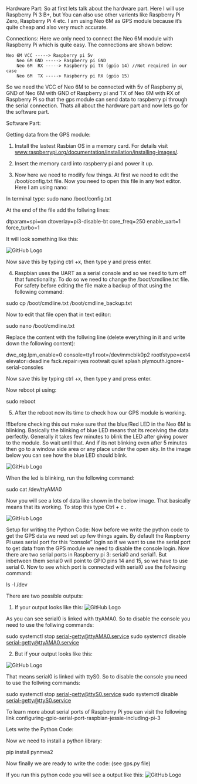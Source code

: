 Hardware Part:
So at first lets talk about the hardware part. Here I will use Raspberry Pi 3 B+, but You can also use other varients like Raspberry Pi Zero, Raspberry Pi 4 etc. I am using Neo 6M as GPS module because it’s quite cheap and also very much accurate.

Connections:
Here we only need to connect the Neo 6M module with Raspberry Pi which is quite easy. The connections are shown below:


    Neo 6M VCC -----> Raspberry pi 5v
		Neo 6M GND -----> Raspberry pi GND
		Neo 6M  RX -----> Raspberry pi TX (gpio 14) //Not required in our case
		Neo 6M  TX -----> Raspberry pi RX (gpio 15)
    
    
So we need the VCC of Neo 6M to be connected with 5v of Raspberry pi, GND of Neo 6M with GND of Raspberry pi and TX of Neo 6M with RX of Raspberry Pi so that the gps module can send data to raspberry pi through the serial connection. Thats all about the hardware part and now lets go for the software part.


Software Part:

Getting data from the GPS module:
1) Install the lastest Rasbian OS in a memory card. For details visit www.raspberrypi.org/documentation/installation/installing-images/.
2) Insert the memory card into raspberry pi and power it up.

3) Now here we need to modify few things. At first we need to edit the /boot/config.txt file. Now you need to open this file in any text editor. Here I am using nano:

In terminal type:
sudo nano /boot/config.txt

At the end of the file add the follwing lines:

dtparam=spi=on
dtoverlay=pi3-disable-bt
core_freq=250
enable_uart=1
force_turbo=1

It will look something like this:

![GitHub Logo](https://sparklers-the-makers.github.io/blog/img/gps/t3.png)


Now save this by typing ctrl +x, then type y and press enter.

4) Raspbian uses the UART as a serial console and so we need to turn off that functionality. To do so we need to change the /boot/cmdline.txt file. For safety before editing the file make a backup of that using the following command:

sudo cp /boot/cmdline.txt /boot/cmdline_backup.txt

Now to edit that file open that in text editor:

sudo nano /boot/cmdline.txt

Replace the content with the follwing line (delete everything in it and write down the following content):

dwc_otg.lpm_enable=0 console=tty1 root=/dev/mmcblk0p2 rootfstype=ext4 elevator=deadline fsck.repair=yes rootwait quiet splash plymouth.ignore-serial-consoles

Now save this by typing ctrl +x, then type y and press enter.

Now reboot pi using:

sudo reboot

5) After the reboot now its time to check how our GPS module is working.

!!!before checking this out make sure that the blue/Red LED in the Neo 6M is blinking. Basically the blinking of blue LED means that its receiving the data perfectly. Generally it takes few minutes to blink the LED after giving power to the module. So wait until that. And if its not blinking even after 5 minutes then go to a window side area or any place under the open sky. In the image below you can see how the blue LED should blink.

![GitHub Logo](https://sparklers-the-makers.github.io/blog/img/gps/blink.gif)


When the led is blinking, run the following command:

sudo cat /dev/ttyAMA0

Now you will see a lots of data like shown in the below image. That basically means that its working. To stop this type Ctrl + c .

![GitHub Logo](https://sparklers-the-makers.github.io/blog/img/gps/cat.png)

Setup for writing the Python Code:
Now before we write the python code to get the GPS data we need set up few things again. By default the Raspberry Pi uses serial port for this “console” login so if we want to use the serial port to get data from the GPS module we need to disable the console login. Now there are two serial ports in Raspberry pi 3: serial0 and serial1. But inbetween them serial0 will point to GPIO pins 14 and 15, so we have to use serial 0. Now to see which port is connected with serial0 use the follwoing command:

ls -l /dev

There are two possible outputs:

1) If your output looks like this:
![GitHub Logo](https://sparklers-the-makers.github.io/blog/img/gps/s1.png)

As you can see serial0 is linked with ttyAMA0. So to disable the console you need to use the follwing commands:

sudo systemctl stop serial-getty@ttyAMA0.service
sudo systemctl disable serial-getty@ttyAMA0.service

2) But if your output looks like this:

![GitHub Logo](https://sparklers-the-makers.github.io/blog/img/gps/s2.jpg)

That means serial0 is linked with ttyS0. So to disable the console you need to use the follwing commands:

sudo systemctl stop serial-getty@ttyS0.service
sudo systemctl disable serial-getty@ttyS0.service

To learn more about serial ports of Raspberry Pi you can visit the following link configuring-gpio-serial-port-raspbian-jessie-including-pi-3

Lets write the Python Code:

Now we need to install a python library:

pip install pynmea2

Now finally we are ready to write the code:
(see gps.py file)

If you run this python code you will see a output like this:
![GitHub Logo](https://sparklers-the-makers.github.io/blog/img/gps/t.png)














